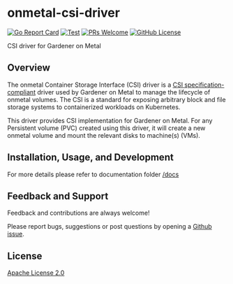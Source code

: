 # onmetal-csi-driver

[![Go Report Card](https://goreportcard.com/badge/github.com/onmetal/onmetal-csi-driver)](https://goreportcard.com/report/github.com/onmetal/onmetal-csi-driver)
[![Test](https://github.com/onmetal/onmetal-csi-driver/actions/workflows/test.yml/badge.svg)](https://github.com/onmetal/onmetal-csi-driver/actions/workflows/test.yml)
[![PRs Welcome](https://img.shields.io/badge/PRs-welcome-brightgreen.svg?style=flat-square)](https://makeapullrequest.com)
[![GitHub License](https://img.shields.io/static/v1?label=License&message=Apache-2.0&color=blue&style=flat-square)](LICENSE)

CSI driver for Gardener on Metal

## Overview 

The onmetal Container Storage Interface (CSI) driver is a [CSI specification-compliant](https://github.com/onmetal/onmetal-csi-driver/tree/main/docs) 
driver used by Gardener on Metal to manage the lifecycle of onmetal volumes. The CSI is a standard for exposing 
arbitrary block and file storage systems to containerized workloads on Kubernetes. 

This driver provides CSI implementation for Gardener on Metal. For any Persistent volume (PVC) created using this 
driver, it will create a new onmetal volume and mount the relevant disks to machine(s) (VMs).

## Installation, Usage, and Development

For more details please refer to documentation folder  [/docs](https://github.com/onmetal/onmetal-csi-driver/tree/main/docs)

## Feedback and Support

Feedback and contributions are always welcome!

Please report bugs, suggestions or post questions by opening a [Github issue](https://github.com/onmetal/onmetal-csi-driver/issues).
## License

[Apache License 2.0](/LICENSE)
